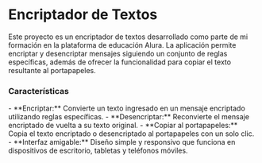 # Encriptador de Textos
Este proyecto es un encriptador de textos desarrollado como parte de mi formación en la plataforma de educación Alura. 
La aplicación permite encriptar y desencriptar mensajes siguiendo un conjunto de reglas específicas, además de ofrecer la funcionalidad para copiar el texto resultante al portapapeles.

<h3>Características</h3>
- **Encriptar:** Convierte un texto ingresado en un mensaje encriptado utilizando reglas específicas.
- **Desencriptar:** Reconvierte el mensaje encriptado de vuelta a su texto original.
- **Copiar al portapapeles:** Copia el texto encriptado o desencriptado al portapapeles con un solo clic.
- **Interfaz amigable:** Diseño simple y responsivo que funciona en dispositivos de escritorio, tabletas y teléfonos móviles.

